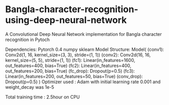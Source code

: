 # Bangla-character-recognition-using-deep-neural-network
A Convolutional Deep Neural Network implementation for Bangla character recognition in Pytoch

Dependencies:
Pytorch 0.4
numpy
sklearn
Model Structure:
Model( (conv1): Conv2d(1, 16, kernel_size=(3, 3), stride=(1, 1))
  (conv2): Conv2d(16, 16, kernel_size=(5, 5), stride=(1, 1))
  (fc1): Linear(in_features=1600, out_features=400, bias=True)
  (fc2): Linear(in_features=400, out_features=200, bias=True)
  (fc_drop): Dropout(p=0.5)
  (fc3): Linear(in_features=200, out_features=50, bias=True)
  (conv_drop): Dropout(p=0.5)
)
Optimizer used : Adam with initial learning rate 0.001 and weight_decay was 1e-5

Total training time : 2.5hour on CPU
